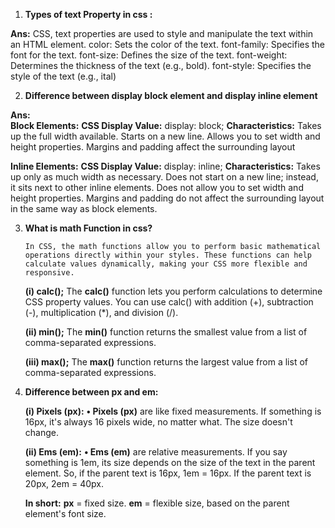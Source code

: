 1.  **Types of text Property in css :**
        
   **Ans:** CSS, text properties are used to style and manipulate the text within an HTML element. 
                color: Sets the color of the text.
                font-family: Specifies the font for the text.
                font-size: Defines the size of the text.
                font-weight: Determines the thickness of the text (e.g., bold).
                font-style: Specifies the style of the text (e.g., ital)

2. **Difference between display block element and display inline element**    

**Ans:**      
   **Block Elements:**
            **CSS Display Value:** display: block;
            **Characteristics:**
               Takes up the full width available.
               Starts on a new line.
               Allows you to set width and height properties.
               Margins and padding affect the surrounding layout
            
   **Inline Elements:**
            **CSS Display Value:** display: inline;
            **Characteristics:**
               Takes up only as much width as necessary.
               Does not start on a new line; instead, it sits next to other inline elements.
               Does not allow you to set width and height properties.
               Margins and padding do not affect the surrounding layout in the same way as block elements.  


3.   **What is math Function in css?**

         In CSS, the math functions allow you to perform basic mathematical operations directly within your styles. These functions can help calculate values dynamically, making your CSS more flexible and responsive. 
      
      **(i) calc();**
         The **calc()** function lets you perform calculations to determine CSS property values.
         You can use calc() with addition (+), subtraction (-), multiplication (*), and division (/).
      
      **(ii) min();**
         The **min()** function returns the smallest value from a list of comma-separated expressions.
      
      **(iii) max();**
         The **max()** function returns the largest value from a list of comma-separated expressions.   


4.    **Difference between px and em:**
         
      **(i) Pixels (px):**
         **• Pixels (px)** are like fixed measurements. If something is 16px, it's always 16 pixels wide, no matter what. The size doesn't change.
         
      **(ii) Ems (em):**
         **• Ems (em)** are relative measurements. If you say something is 1em, its size depends on the size of the text in the parent element. So, if the parent text is 16px, 1em = 16px. If the parent text is 20px, 2em = 40px.
         
      **In short:**
         **px** = fixed size.
         **em** = flexible size, based on the parent element's font size.                                
           
       